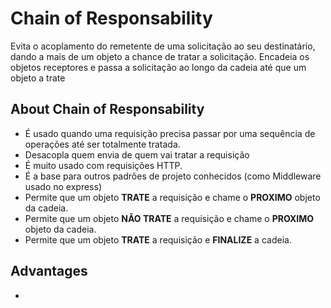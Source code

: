 # Chain of Responsability

Evita o acoplamento do remetente de uma solicitação ao seu destinatário, dando a mais de um objeto a chance de tratar a solicitação. Encadeia os objetos receptores e passa a solicitação ao longo da cadeia até que um objeto a trate

## About Chain of Responsability

- É usado quando uma requisição precisa passar  por uma sequência de operações até ser totalmente tratada.
- Desacopla quem envia de quem vai tratar a requisição
- É muito usado com requisições HTTP.
- É a base para outros padrões de projeto conhecidos (como Middleware usado no express)
- Permite que um objeto **TRATE** a requisição e chame o **PROXIMO** objeto da cadeia.
- Permite que um objeto **NÃO TRATE** a requisição e chame o **PROXIMO** objeto da cadeia.
- Permite que um objeto **TRATE** a requisição e **FINALIZE** a cadeia.


## Advantages

-
